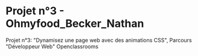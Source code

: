 # Projet n°3 - Ohmyfood_Becker_Nathan
Projet n°3: "Dynamisez une page web avec des animations CSS", Parcours "Développeur Web" Openclassrooms 
